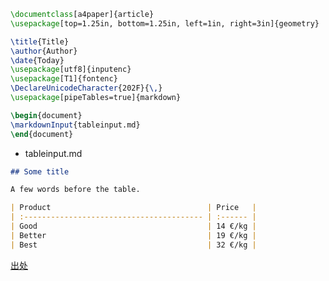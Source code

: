 
```tex
\documentclass[a4paper]{article}
\usepackage[top=1.25in, bottom=1.25in, left=1in, right=3in]{geometry}

\title{Title}
\author{Author}
\date{Today}
\usepackage[utf8]{inputenc}
\usepackage[T1]{fontenc}
\DeclareUnicodeCharacter{202F}{\,}
\usepackage[pipeTables=true]{markdown}

\begin{document}
\markdownInput{tableinput.md}
\end{document}
```

- tableinput.md


```markdown
## Some title

A few words before the table.

| Product                                   | Price   |
| :---------------------------------------- | :------ |
| Good                                      | 14 €/kg |
| Better                                    | 19 €/kg |
| Best                                      | 32 €/kg |

```

[出处](https://tex.stackexchange.com/questions/612198/render-markdown-tables-correctly)